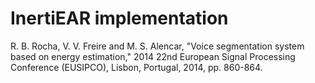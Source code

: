 # InertiEAR implementation




R. B. Rocha, V. V. Freire and M. S. Alencar, "Voice segmentation system based on energy estimation," 2014 22nd European Signal Processing Conference (EUSIPCO), Lisbon, Portugal, 2014, pp. 860-864.